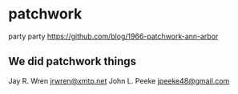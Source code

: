 # patchwork
party party https://github.com/blog/1966-patchwork-ann-arbor

## We did patchwork things
Jay R. Wren <jrwren@xmtp.net>
John L. Peeke <jpeeke48@gmail.com>
